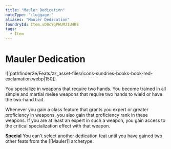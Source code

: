 ```yaml
---
title: "Mauler Dedication"
noteType: ":luggage:"
aliases: "Mauler Dedication"
foundryId: Item.vD0cYqPHUMJ1U4BE
tags:
  - Item
---
```


# Mauler Dedication
![[pathfinder2e/Feats/zz_asset-files/icons-sundries-books-book-red-exclamation.webp|150]]

You specialize in weapons that require two hands. You become trained in all simple and martial melee weapons that require two hands to wield or have the two-hand trait.

Whenever you gain a class feature that grants you expert or greater proficiency in weapons, you also gain that proficiency rank in these weapons. If you are at least an expert in such a weapon, you gain access to the critical specialization effect with that weapon.

**Special** You can't select another dedication feat until you have gained two other feats from the [[Mauler]] archetype.

